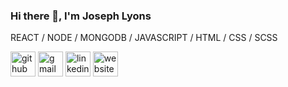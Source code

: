 ### Hi there 👋, I'm Joseph Lyons

REACT / NODE / MONGODB / JAVASCRIPT / HTML / CSS / SCSS



[<img src='https://cdn.jsdelivr.net/npm/simple-icons@3.0.1/icons/github.svg' alt='github' height='40'>](https://github.com/josephjlyons) [<img src='https://cdn.jsdelivr.net/npm/simple-icons@3.0.1/icons/gmail.svg' alt='gmail' height='40'>](josephjlyons90@gmail.com)    [<img src='https://cdn.jsdelivr.net/npm/simple-icons@3.0.1/icons/linkedin.svg' alt='linkedin' height='40'>](https://www.linkedin.com/in/josephjlyons1990/)  [<img src='https://cdn.jsdelivr.net/npm/simple-icons@3.0.1/icons/icloud.svg' alt='website' height='40'>](https://josephjlyons.github.io/portfolio-two-point-o/) 


